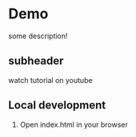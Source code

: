 # Demo 
some description!


## subheader 

watch tutorial on youtube 

## Local development

1. Open index.html in your browser
